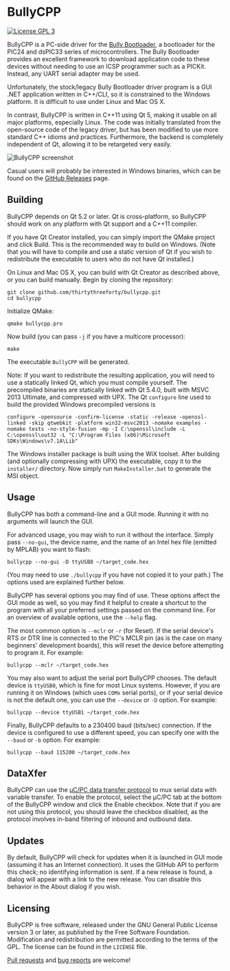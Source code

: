 BullyCPP
========

[![License GPL 3][badge-license]][license]

BullyCPP is a PC-side driver for the [Bully Bootloader](http://www.reesemicro.com/), a bootloader for the PIC24 and dsPIC33 series of microcontrollers.
The Bully Bootloader provides an excellent framework to download application code to these devices without needing to use an ICSP programmer such as a PICKit.
Instead, any UART serial adapter may be used.

Unfortunately, the stock/legacy Bully Bootloader driver program is a GUI .NET application written in C++/CLI, so it is constrained to the Windows platform.
It is difficult to use under Linux and Mac OS X.

In contrast, BullyCPP is written in C++11 using Qt 5, making it usable on all major platforms, especially Linux.
The code was initially translated from the open-source code of the legacy driver, but has been modified to use more standard C++ idioms and practices.
Furthermore, the backend is completely independent of Qt, allowing it to be retargeted very easily.

![BullyCPP screenshot](https://github.com/thirtythreeforty/bullycpp/raw/master/screenshot.png)

Casual users will probably be interested in Windows binaries, which can be found on the [GitHub Releases](https://github.com/thirtythreeforty/bullycpp/releases) page.

Building
--------
BullyCPP depends on Qt 5.2 or later.  Qt is cross-platform, so BullyCPP should work on any platform with Qt support and a C++11 compiler.

If you have Qt Creator installed, you can simply import the QMake project and click Build.
This is the recommended way to build on Windows.
(Note that you will have to compile and use a static version of Qt if you wish to redistribute the executable to users who do not have Qt installed.)

On Linux and Mac OS X, you can build with Qt Creator as described above, or you can build manually.
Begin by cloning the repository:

    git clone github.com/thirtythreeforty/bullycpp.git
    cd bullycpp

Initialize QMake:

    qmake bullycpp.pro

Now build (you can pass `-j` if you have a multicore processor):

    make

The executable `BullyCPP` will be generated.

Note:  If you want to redistribute the resulting application, you will need to use a statically linked Qt, which you must compile yourself.
The precompiled binaries are statically linked with Qt 5.4.0, built with MSVC 2013 Ultimate, and compressed with UPX.
The Qt `configure` line used to build the provided Windows precompiled versions is

    configure -opensource -confirm-license -static -release -openssl-linked -skip qtwebkit -platform win32-msvc2013 -nomake examples -nomake tests -no-style-fusion -mp -I C:\openssl\include -L C:\openssl\out32 -L "C:\Program Files (x86)\Microsoft SDKs\Windows\v7.1A\Lib"

The Windows installer package is built using the WiX toolset.
After building (and optionally compressing with UPX) the executable, copy it to the `installer/` directory.
Now simply run `MakeInstaller.bat` to generate the MSI object.

Usage
-----
BullyCPP has both a command-line and a GUI mode.
Running it with no arguments will launch the GUI.

For advanced usage, you may wish to run it without the interface.
Simply pass `--no-gui`, the device name, and the name of an Intel hex file (emitted by MPLAB) you want to flash:

    bullycpp --no-gui -D ttyUSB0 ~/target_code.hex

(You may need to use `./bullycpp` if you have not copied it to your path.)
The options used are explained further below.

BullyCPP has several options you may find of use.
These options affect the GUI mode as well, so you may find it helpful to create a shortcut to the program with all your preferred settings passed on the command line.
For an overview of available options, use the `--help` flag.

The most common option is `--mclr` or `-r` (for Reset).
If the serial device's RTS or DTR line is connected to the PIC's MCLR pin (as is the case on many beginners' development boards), this will reset the device before attempting to program it.
For example:

    bullycpp --mclr ~/target_code.hex

You may also want to adjust the serial port BullyCPP chooses.
The default device is `ttyUSB0`, which is fine for most Linux systems.
However, if you are running it on Windows (which uses `COMx` serial ports), or if your serial device is not the default one, you can use the `--device` or `-D` option.
For example:

    bullycpp --device ttyUSB1 ~/target_code.hex

Finally, BullyCPP defaults to a 230400 baud (bits/sec) connection.
If the device is configured to use a different speed, you can specify one with the `--baud` or `-b` option.
For example:

    bullycpp --baud 115200 ~/target_code.hex

DataXfer
--------
BullyCPP can use the [µC/PC data transfer protocol](http://www.ece.msstate.edu/courses/ece3724/main_pic24/docs/data_xfer.html) to mux serial data with variable transfer.
To enable the protocol, select the µC/PC tab at the bottom of the BullyCPP window and click the Enable checkbox.
Note that if you are not using this protocol, you should leave the checkbox disabled, as the protocol involves in-band filtering of inbound and outbound data.

Updates
-------
By default, BullyCPP will check for updates when it is launched in GUI mode (assuming it has an Internet connection).
It uses the GitHub API to perform this check; no identifying information is sent.
If a new release is found, a dialog will appear with a link to the new release.
You can disable this behavior in the About dialog if you wish.

Licensing
---------
BullyCPP is free software, released under the GNU General Public License version 3 or later, as published by the Free Software Foundation.
Modification and redistribution are permitted according to the terms of the GPL.
The license can be found in the `LICENSE` file.

[Pull requests](https://www.github.com/thirtythreeforty/bullycpp/pulls) and [bug reports](https://www.github.com/thirtythreeforty/bullycpp/issues) are welcome!

[badge-license]: https://img.shields.io/badge/license-GPL_3-green.svg?dummy
[license]: https://github.com/thirtythreeforty/bullycpp/blob/master/LICENSE
